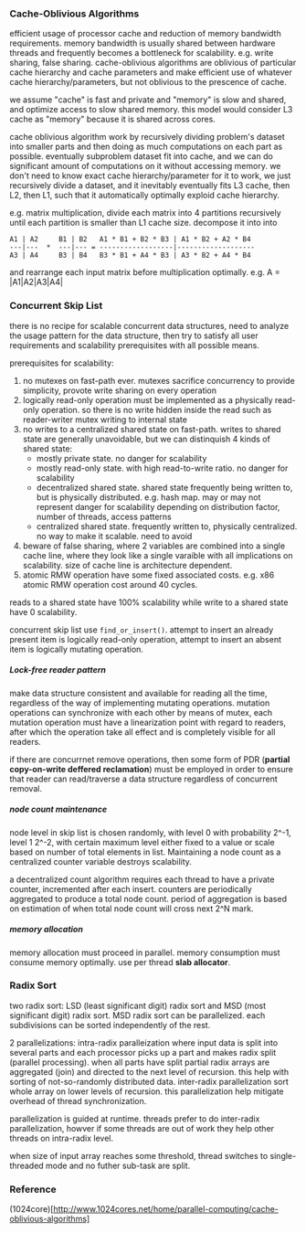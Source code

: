 ### Cache-Oblivious Algorithms
efficient usage of processor cache and reduction of memory bandwidth requirements. memory bandwidth is usually shared between hardware threads and frequently becomes a bottleneck for scalability. e.g. write sharing, false sharing. cache-oblivious algorithms are oblivious of particular cache hierarchy and cache parameters and make efficient use of whatever cache hierarchy/parameters, but not oblivious to the prescence of cache.

we assume "cache" is fast and private and "memory" is slow and shared, and optimize access to slow shared memory. this model would consider L3 cache as "memory" because it is shared across cores.

cache oblivious algorithm work by recursively dividing problem's dataset into smaller parts and then doing as much computations on each part as possible. eventually subproblem dataset fit into cache, and we can do significant amount of computations on it without accessing memory. we don't need to know exact cache hierarchy/parameter for it to work, we just recursively divide a dataset, and it inevitably eventually fits L3 cache, then L2, then L1, such that it automatically optimally exploid cache hierarchy.

e.g. matrix multiplication, divide each matrix into 4 partitions recursively until each partition is smaller than L1 cache size. decompose it into into 

```
A1 | A2     B1 | B2   A1 * B1 + B2 * B3 | A1 * B2 + A2 * B4
---|---  *  ---|--- = ------------------|-------------------
A3 | A4     B3 | B4   B3 * B1 + A4 * B3 | A3 * B2 + A4 * B4
```

and rearrange each input matrix before multiplication optimally. e.g. A = |A1|A2|A3|A4|

### Concurrent Skip List
there is no recipe for scalable concurrent data structures, need to analyze the usage pattern for the data structure, then try to satisfy all user requirements and scalability prerequisites with all possible means.

prerequisites for scalability:
1. no mutexes on fast-path ever. mutexes sacrifice concurrency to provide simplicity, provote write sharing on every operation
2. logically read-only operation must be implemented as a physically read-only operation. so there is no write hidden inside the read such as reader-writer mutex writing to internal state
3. no writes to a centralized shared state on fast-path. writes to shared state are generally unavoidable, but we can distinquish 4 kinds of shared state:
    - mostly private state. no danger for scalability
    - mostly read-only state. with high read-to-write ratio. no danger for scalability
    - decentralized shared state. shared state frequently being written to, but is physically distributed. e.g. hash map. may or may not represent danger for scalability depending on distribution factor, number of threads, access patterns
    - centralized shared state. frequently written to, physically centralized. no way to make it scalable. need to avoid
4. beware of false sharing, where 2 variables are combined into a single cache line, where they look like a single varaible with all implications on scalability. size of cache line is architecture dependent. 
5. atomic RMW operation have some fixed associated costs. e.g. x86 atomic RMW operation cost around 40 cycles.
    
reads to a shared state have 100% scalability while write to a shared state have 0 scalability.

concurrent skip list use `find_or_insert()`. attempt to insert an already present item is logically read-only operation, attempt to insert an absent item is logically mutating operation.

##### Lock-free reader pattern
make data structure consistent and available for reading all the time, regardless of the way of implementing mutating operations. mutation operations can synchronize with each other by means of mutex, each mutation operation must have a linearization point with regard to readers, after which the operation take all effect and is completely visible for all readers.

if there are concurrnet remove operations, then some form of PDR (**partial copy-on-write deffered reclamation**) must be employed in order to ensure that reader can read/traverse a data structure regardless of concurrent removal.

##### node count maintenance
node level in skip list is chosen randomly, with level 0 with probability 2^-1, level 1 2^-2, with certain maximum level either fixed to a value or scale based on number of total elements in list. Maintaining a node count as a centralized counter variable destroys scalability.

a decentralized count algorithm requires each thread to have a private counter, incremented after each insert. counters are periodically aggregated to produce a total node count. period of aggregation is based on estimation of when total node count will cross next 2^N mark.

##### memory allocation
memory allocation must proceed in parallel. memory consumption must consume memory optimally. use per thread **slab allocator**.

### Radix Sort
two radix sort: LSD (least significant digit) radix sort and MSD (most significant digit) radix sort. MSD radix sort can be parallelized. each subdivisions can be sorted independently of the rest.

2 parallelizations: intra-radix paralleization where input data is split into several parts and each processor picks up a part and makes radix split (parallel processing). when all parts have split partial radix arrays are aggregated (join) and directed to the next level of recursion. this help with sorting of not-so-randomly distributed data. inter-radix parallelization sort whole array on lower levels of recursion. this parallelization help mitigate overhead of thread synchronization. 

parallelization is guided at runtime. threads prefer to do inter-radix parallelization, howver if some threads are out of work they help other threads on intra-radix level.

when size of input array reaches some threshold, thread switches to single-threaded mode and no futher sub-task are split.

### Reference
(1024core)[http://www.1024cores.net/home/parallel-computing/cache-oblivious-algorithms]
